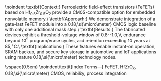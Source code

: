 \noindent
\textbf{Context:} Ferroelectric field-effect transistors (FeFETs) based on Hf$_{0.5}$Zr$_{0.5}$O$_2$ provide a CMOS-compatible option for embedded nonvolatile memory.\\
\textbf{Approach:} We demonstrate integration of a gate-last FeFET module into a 0.18\,\si{\micro\meter} CMOS logic baseline with only one additional mask step.\\
\textbf{Results:} The fabricated devices exhibit a threshold-voltage window of 0.8--1.0\,V, endurance beyond $10^5$ program/erase cycles, and retention exceeding 10 years at 85\,$^\circ$C.\\
\textbf{Implications:} These features enable instant-on operation, SRAM backup, and secure key storage in automotive and IoT applications using mature 0.18\,\si{\micro\meter} technology nodes.

\vspace{0.5em}
\noindent\textit{Index Terms—} FeFET, HfZrO$_x$, 0.18\,\si{\micro\meter} CMOS, reliability, process integration
